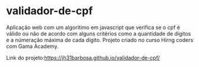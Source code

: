 # validador-de-cpf
Aplicação web com um algoritimo em javascript que verifica se o cpf é válido ou não de acordo com alguns critérios como a quantidade de digitos e a númeração máxima de cada dígito.
Projeto criado no curso Hirng coders com Gama Academy.

Link do projeto:https://jh31barbosa.github.io/validador-de-cpf/
